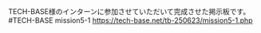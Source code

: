 TECH-BASE様のインターンに参加させていただいて完成させた掲示板です。
#TECH-BASE
mission5-1  https://tech-base.net/tb-250623/mission5-1.php
